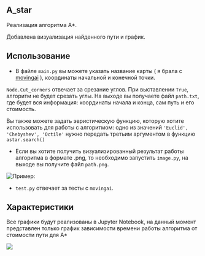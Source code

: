## A_star
Реализация алгоритма А*.

Добавлена визуализация найденного пути и график.


## Использование


* В файле ```main.py``` вы можете указать название карты ( я брала с [movingai](https://movingai.com/benchmarks/street/index.html) ), координаты начальной и конечной точки. 

```Node.Cut_corners``` отвечает за срезание углов. При выставлении ```True```, алгоритм не будет срезать углы.
На выходе вы получаете файл ```path.txt```, где будет вся информация: координаты начала и конца, сам путь и его стоимость.

Вы также можете задать эвристическую функцию, которую хотите использовать для работы с алгоритмом: одно из значений  ```'Euclid', 'Chebyshev', 'Octile'``` нужно передать третьим аргументом в функцию ```astar.search()```
* Если вы хотите получить визуализированный результат работы алгоритма в формате .png, то необходимо запустить ```image.py```, на выходе вы получите файл ```path.png```.

![Пример:](path.png)

* ```test.py``` отвечает за тесты с ```movingai```.
 
## Характеристики
Все графики будут реализованы в Jupyter Notebook, на данный момент представлен только график зависимости времени работы алгоритма от стоимости пути для A*

![](plot.png)



